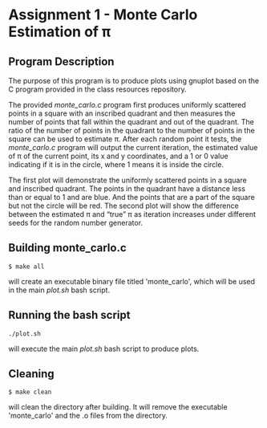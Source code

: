 # Assignment 1 - Monte Carlo Estimation of π

## Program Description
The purpose of this program is to produce plots using gnuplot based on the C program provided in the class resources repository.

The provided *monte\_carlo.c* program first produces uniformly scattered points in a square with an inscribed quadrant and then measures the number of points that fall within the quadrant and out of the quadrant. The ratio of the number of points in the quadrant to the number of points in the square can be used to estimate π. After each random point it tests, the *monte\_carlo.c* program will output the current iteration, the estimated value of π of the current point, its x and y coordinates, and a 1 or 0 value indicating if it is in the circle, where 1 means it is inside the circle.

The first plot will demonstrate the uniformly scattered points in a square and inscribed quadrant. The points in the quadrant have a distance less than or equal to 1 and are blue. And the points that are a part of the square but not the circle will be red.
The second plot will show the difference between the estimated π and “true” π as iteration increases under different seeds for the random number generator.

## Building monte\_carlo.c

```
$ make all
```
will create an executable binary file titled 'monte\_carlo', which will be used in the main *plot.sh* bash script.

## Running the bash script

```
./plot.sh
```
will execute the main *plot.sh* bash script to produce plots.

## Cleaning

```
$ make clean
```
will clean the directory after building. It will remove the executable 'monte\_carlo' and the .o files from the directory.

